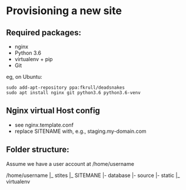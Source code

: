 Provisioning a new site
=======================

## Required packages:

* nginx
* Python 3.6
* virtualenv + pip
* Git

eg, on Ubuntu:

    sudo add-apt-repository ppa:fkrull/deadsnakes
    sudo apt install nginx git python3.6 python3.6-venv

## Nginx virtual Host config

* see nginx.template.conf
* replace SITENAME with, e.g., staging.my-domain.com

## Folder structure:
Assume we have a user account at /home/username

/home/username
|_ stites
   |_ SITEMANE
      |- database
      |- source
      |- static
      |_ virtualenv
